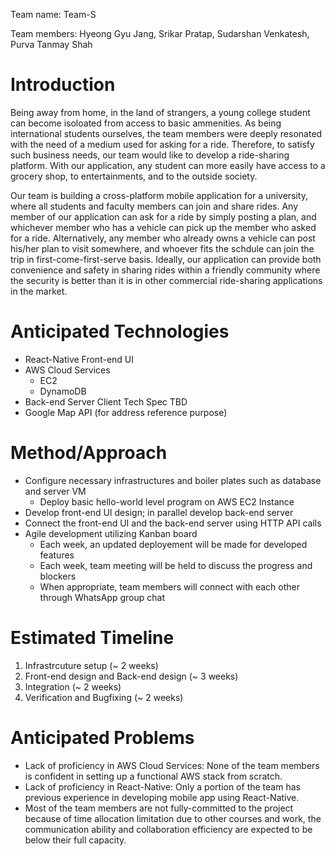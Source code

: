 Team name: Team-S

Team members: Hyeong Gyu Jang, Srikar Pratap, Sudarshan Venkatesh, Purva Tanmay Shah

# Introduction
    
Being away from home, in the land of strangers, a young college student can become isoloated from access to basic ammenities. As being international students ourselves, the team members were deeply resonated with the need of a medium used for asking for a ride. Therefore, to satisfy such business needs, our team would like to develop a ride-sharing platform. With our application, any student can more easily have access to a grocery shop, to entertainments, and to the outside society.

Our team is building a cross-platform mobile application for a university, where all students and faculty members can join and share rides. Any member of our application can ask for a ride by simply posting a plan, and whichever member who has a vehicle can pick up the member who asked for a ride. Alternatively, any member who already owns a vehicle can post his/her plan to visit somewhere, and whoever fits the schdule can join the trip in first-come-first-serve basis. Ideally, our application can provide both convenience and safety in sharing rides within a friendly community where the security is better than it is in other commercial ride-sharing applications in the market.

# Anticipated Technologies

- React-Native Front-end UI
- AWS Cloud Services
    - EC2
    - DynamoDB
- Back-end Server Client Tech Spec TBD
- Google Map API (for address reference purpose)

# Method/Approach

- Configure necessary infrastructures and boiler plates such as database and server VM
    - Deploy basic hello-world level program on AWS EC2 Instance
- Develop front-end UI design; in parallel develop back-end server
- Connect the front-end UI and the back-end server using HTTP API calls
- Agile development utilizing Kanban board
    - Each week, an updated deployement will be made for developed features
    - Each week, team meeting will be held to discuss the progress and blockers
    - When appropriate, team members will connect with each other through WhatsApp group chat

# Estimated Timeline

1. Infrastrcuture setup (~ 2 weeks)
2. Front-end design and Back-end design (~ 3 weeks)
3. Integration (~ 2 weeks)
4. Verification and Bugfixing (~ 2 weeks)

# Anticipated Problems

- Lack of proficiency in AWS Cloud Services: None of the team members is confident in setting up a functional AWS stack from scratch.
- Lack of proficiency in React-Native: Only a portion of the team has previous experience in developing mobile app using React-Native.
- Most of the team members are not fully-committed to the project because of time allocation limitation due to other courses and work, the communication ability and collaboration efficiency are expected to be below their full capacity.
